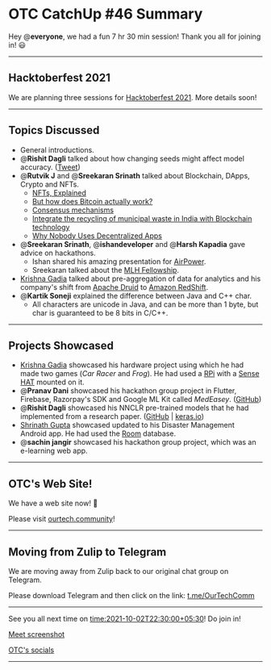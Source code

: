# OTC CatchUp #46 Summary

Hey @**everyone**, we had a fun 7 hr 30 min session!
Thank you all for joining in! :smiley:

---

## Hacktoberfest 2021

We are planning three sessions for [Hacktoberfest 2021](https://hacktoberfest.digitalocean.com). More details soon!

---

## Topics Discussed

- General introductions.
- @**Rishit Dagli** talked about how changing seeds might affect model accuracy. ([Tweet](https://twitter.com/ducha_aiki/status/1439850704559034369))
- @**Rutvik J** and @**Sreekaran Srinath** talked about Blockchain, DApps, Crypto and NFTs.
   - [NFTs, Explained](https://www.youtube.com/watch?v=Oz9zw7-_vhM)
   - [But how does Bitcoin actually work?](https://www.youtube.com/watch?v=bBC-nXj3Ng4)
   - [Consensus mechanisms](https://www.instagram.com/p/CSuJ4PIsMqB)
   - [Integrate the recycling of municipal waste in India with Blockchain technology](https://twitter.com/lilbutterfly/status/1440622727983874057)
   - [Why Nobody Uses Decentralized Apps](https://www.youtube.com/watch?v=Ykyd4iRi5yc)
- @**Sreekaran Srinath**, @**ishandeveloper** and @**Harsh Kapadia** gave advice on hackathons.
   - Ishan shared his amazing presentation for [AirPower](https://airpower.ishandeveloper.com).
   - Sreekaran talked about the [MLH Fellowship](https://fellowship.mlh.io).
- [Krishna Gadia](https://twitter.com/KRISHNAGADIA) talked about pre-aggregation of data for analytics and his company's shift from [Apache Druid](https://druid.apache.org) to [Amazon RedShift](https://aws.amazon.com/redshift).
- @**Kartik Soneji** explained the difference between Java and C++ char.
   - All characters are unicode in Java, and can be more than 1 byte, but char is guaranteed to be 8 bits in C/C++.

---

## Projects Showcased

- [Krishna Gadia](https://twitter.com/KRISHNAGADIA) showcased his hardware project using which he had made two games (*Car Racer* and *Frog*). He had used a [RPi](https://www.raspberrypi.org/) with a [Sense HAT](https://www.raspberrypi.org/products/sense-hat/) mounted on it.
- @**Pranav Dani** showcased his hackathon group project in Flutter, Firebase, Razorpay's SDK and Google ML Kit called *MedEasey*. ([GitHub](https://github.com/prasad1909/Bits-Bytes_3))
- @**Rishit Dagli** showcased his NNCLR pre-trained models that he had implemented from a research paper. ([GitHub](https://github.com/tensorflow/tfhub.dev/pull/86) | [keras.io](https://keras.io/examples/vision/nnclr))
- [Shrinath Gupta](https://twitter.com/gupta_shrinath) showcased updated to his Disaster Management Android app. He had used the [Room](https://developer.android.com/training/data-storage/room) database.
- @**sachin jangir** showcased his hackathon group project, which was an e-learning web app.

---

## OTC's Web Site!

We have a web site now! :tada:

Please visit [ourtech.community](https://ourtech.community)!

---

## Moving from Zulip to Telegram

We are moving away from Zulip back to our original chat group on Telegram.

Please download Telegram and then click on the link: [t.me/OurTechComm](https://t.me/OurTechComm)

---

See you all next time on <time:2021-10-02T22:30:00+05:30>! 
Do join in!

[Meet screenshot](/user_uploads/29573/1IpMT06bqzvCSZGpwmVGW7Ae/image.png)

[OTC's socials](https://otc.bio.link)

---